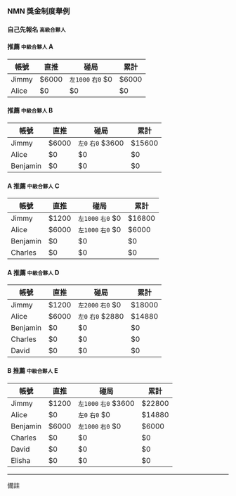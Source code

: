 ### NMN 獎金制度舉例

#### 自己先報名 `高級合夥人`

#### 推薦 `中級合夥人` A

| 帳號 | 直推 | 碰局 | 累計 |
|---|---|---|---|
| Jimmy | $6000 | `左1000` `右0` $0 | $6000 |
| Alice | $0 | $0 | $0 |

#### 推薦 `中級合夥人` B

| 帳號 | 直推 | 碰局 | 累計 |
|---|---|---|---|
| Jimmy | $6000 | `左0` `右0` $3600 | $15600 |
| Alice | $0 | $0 | $0 |
| Benjamin | $0 | $0 | $0 |


#### A 推薦 `中級合夥人` C

| 帳號 | 直推 | 碰局 | 累計 |
|---|---|---|---|
| Jimmy | $1200 | `左1000` `右0` $0 | $16800 |
| Alice | $6000 | `左1000` `右0` $0 | $6000 |
| Benjamin | $0 | $0 | $0 |
| Charles | $0 | $0 | $0 |

#### A 推薦 `中級合夥人` D

| 帳號 | 直推 | 碰局 | 累計 |
|---|---|---|---|
| Jimmy | $1200 | `左2000` `右0` $0 | $18000 |
| Alice | $6000 | `左0` `右0` $2880 | $14880 |
| Benjamin | $0 | $0 | $0 |
| Charles | $0 | $0 | $0 |
| David | $0 | $0 | $0 |

#### B 推薦 `中級合夥人` E

| 帳號 | 直推 | 碰局 | 累計 |
|---|---|---|---|
| Jimmy | $1200 | `左1000` `右0` $3600 | $22800 |
| Alice | $0 | `左0` `右0` $0 | $14880 |
| Benjamin | $6000 | `左1000` `右0` $0 | $6000 |
| Charles | $0 | $0 | $0 |
| David | $0 | $0 | $0 |
| Elisha | $0 | $0 | $0 |

---

備註

